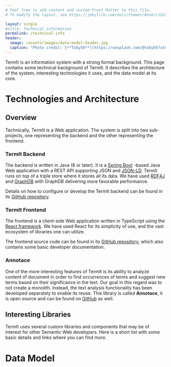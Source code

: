 ```yaml
---
# Feel free to add content and custom Front Matter to this file.
# To modify the layout, see https://jekyllrb.com/docs/themes/#overriding-theme-defaults

layout: single
#title: Technical information
permalink: /technical-info
header:
  image: /assets/images/data-model-header.jpg
  caption: "Photo credit: [**Toby56**](https://unsplash.com/@toby56?utm_source=unsplash&utm_medium=referral&utm_content=creditCopyText) on [**Unsplash**](http://unsplash.com/)"
---
```


TermIt is an information system with a strong formal background. This page contains some technical background of TermIt. 
It describes the architecture of the system, interesting technologies it uses, and the data model at its core.


# Technologies and Architecture

## Overview

Technically, TermIt is a Web application. The system is split into two sub-projects, one representing the backend and the other representing the frontend.

### TermIt Backend

The backend is written in Java (8 or later). It is a [Spring Boot](https://spring.io/projects/spring-boot) -based Java Web application with a REST API 
supporting JSON and [JSON-LD](https://json-ld.org/). TermIt runs on top of a triple store where it stores all its data. We have used 
[RDF4J](https://rdf4j.org/) and [GraphDB](https://graphdb.ontotext.com/) with GraphDB delivering more favorable performance.

Details on how to configure or develop the TermIt backend can be found in its [GitHub repository](https://github.com/kbss-cvut/termit).


### TermIt Frontend

The frontend is a client-side Web application written in TypeScript using the [React framework](https://reactjs.org/). We have used React for its simplicity of use,
and the vast ecosystem of libraries one can utilize.

The frontend source code can be found in its [GitHub repository](https://github.com/kbss-cvut/termit-ui), which also contains some basic developer documentation.

### Annotace

One of the more interesting features of TermIt is its ability to analyze content of document in order to find occurrences of terms and suggest new terms based on their
significance in the text. Our goal in this regard was to not create a monolith. Instead, the text analysis functionality has been developed separately to enable its
reuse. This library is called **Annotace**, it is open source and can be found on [GitHub](https://github.com/kbss-cvut/annotace) as well.


## Interesting Libraries

TermIt uses several custom libraries and components that may be of interest for other Semantic Web developers. Here is a short list with some basic details 
and links where you can find more.

# Data Model

